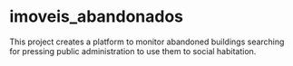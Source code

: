 imoveis_abandonados
===================

This project creates a platform to monitor abandoned buildings searching for pressing public administration to use them to social habitation.